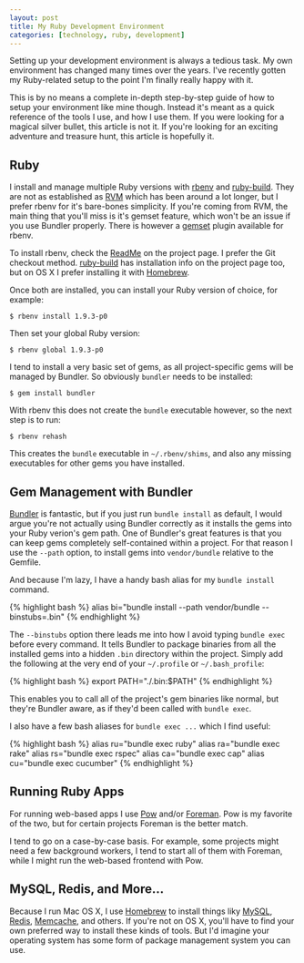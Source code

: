```yaml
---
layout: post
title: My Ruby Development Environment
categories: [technology, ruby, development]
---
```


Setting up your development environment is always a tedious task. My own
environment has changed many times over the years. I've recently gotten my
Ruby-related setup to the point I'm finally really happy with it.

This is by no means a complete in-depth step-by-step guide of how to setup
your environment like mine though. Instead it's meant as a quick reference of
the tools I use, and how I use them. If you were looking for a magical silver
bullet, this article is not it. If you're looking for an exciting adventure
and treasure hunt, this article is hopefully it.


## Ruby

I install and manage multiple Ruby versions with [rbenv][] and [ruby-build][].
They are not as established as [RVM][] which has been around a lot longer, but
I prefer rbenv for it's bare-bones simplicity. If you're coming from RVM, the
main thing that you'll miss is it's gemset feature, which won't be an issue if
you use Bundler properly. There is however a [gemset][rbenv-gemset] plugin
available for rbenv.

To install rbenv, check the [ReadMe][rbenv] on the project page. I prefer the
Git checkout method. [ruby-build][] has installation info on the project page
too, but on OS X I prefer installing it with [Homebrew][].

Once both are installed, you can install your Ruby version of choice, for
example:

    $ rbenv install 1.9.3-p0

Then set your global Ruby version:

    $ rbenv global 1.9.3-p0

I tend to install a very basic set of gems, as all project-specific gems will
be managed by Bundler. So obviously `bundler` needs to be installed:

    $ gem install bundler

With rbenv this does not create the `bundle` executable however, so the next
step is to run:

    $ rbenv rehash

This creates the `bundle` executable in `~/.rbenv/shims`, and also any missing
executables for other gems you have installed.


## Gem Management with Bundler

[Bundler][] is fantastic, but if you just run `bundle install` as default, I would
argue you're not actually using Bundler correctly as it installs the gems into
your Ruby verion's gem path. One of Bundler's great features is that you can
keep gems completely self-contained within a project. For that reason I use
the `--path` option, to install gems into `vendor/bundle` relative to the
Gemfile.

And because I'm lazy, I have a handy bash alias for my `bundle install`
command.

{% highlight bash %}
alias bi="bundle install --path vendor/bundle --binstubs=.bin"
{% endhighlight %}

The `--binstubs` option there leads me into how I avoid typing `bundle exec`
before every command. It tells Bundler to package binaries from all the
installed gems into a hidden `.bin` directory within the project. Simply add
the following at the very end of your `~/.profile` or `~/.bash_profile`:

{% highlight bash %}
export PATH="./.bin:$PATH"
{% endhighlight %}

This enables you to call all of the project's gem binaries like normal,
but they're Bundler aware, as if they'd been called with `bundle exec`.

I also have a few bash aliases for `bundle exec ...` which I find useful:

{% highlight bash %}
alias ru="bundle exec ruby"
alias ra="bundle exec rake"
alias rs="bundle exec rspec"
alias ca="bundle exec cap"
alias cu="bundle exec cucumber"
{% endhighlight %}


## Running Ruby Apps

For running web-based apps I use [Pow][] and/or [Foreman][]. Pow is my
favorite of the two, but for certain projects Foreman is the better match.

I tend to go on a case-by-case basis. For example, some projects might need a
few background workers, I tend to start all of them with Foreman, while I
might run the web-based frontend with Pow.


## MySQL, Redis, and More...

Because I run Mac OS X, I use [Homebrew][] to install things liky [MySQL][],
[Redis][], [Memcache][], and others. If you're not on OS X, you'll have to
find your own preferred way to install these kinds of tools. But I'd imagine
your operating system has some form of package management system you can use.


[homebrew]: http://mxcl.github.com/homebrew/
[rbenv]: https://github.com/sstephenson/rbenv
[ruby-build]: https://github.com/sstephenson/ruby-build
[rbenv-gemset]: https://github.com/jamis/rbenv-gemset
[bundler]: http://gembundler.com/
[mysql]: http://www.mysql.com/
[redis]: http://redis.io/
[memcache]: http://memcached.org/
[rvm]: http://beginrescueend.com/
[pow]: http://pow.cx/
[rack]: http://rack.rubyforge.org/
[foreman]: https://github.com/ddollar/foreman
